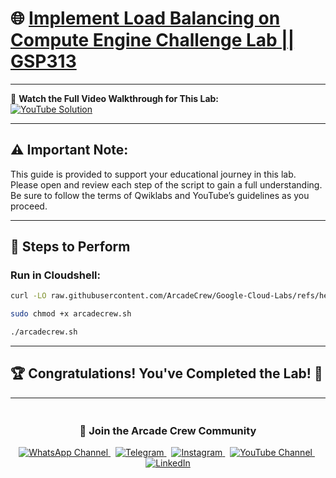 # 🌐 [Implement Load Balancing on Compute Engine Challenge Lab || GSP313](https://www.cloudskillsboost.google/focuses/10258?parent=catalog)

---

🎥 **Watch the Full Video Walkthrough for This Lab:**  
[![YouTube Solution](https://img.shields.io/badge/YouTube-Watch%20Solution-red?style=flat&logo=youtube)](https://www.youtube.com/@Arcade61432?sub_confirmation=1)

---

## ⚠️ **Important Note:**  
This guide is provided to support your educational journey in this lab. Please open and review each step of the script to gain a full understanding. Be sure to follow the terms of Qwiklabs and YouTube’s guidelines as you proceed.

---

## 🚀 **Steps to Perform**

### Run in Cloudshell:  

```bash
curl -LO raw.githubusercontent.com/ArcadeCrew/Google-Cloud-Labs/refs/heads/main/Implement%20Load%20Balancing%20on%20Compute%20Engine%20Challenge%20Lab/arcadecrew.sh

sudo chmod +x arcadecrew.sh

./arcadecrew.sh
```

---

## 🏆 **Congratulations! You've Completed the Lab!** 🎉

---

<div align="center" style="padding: 5px;">
  <h3>📱 Join the Arcade Crew Community</h3>

  <a href="https://whatsapp.com/channel/0029VbAiEFzAe5VikdanX42e">
    <img src="https://img.shields.io/badge/Join-WhatsApp-25D366?style=for-the-badge&logo=whatsapp&logoColor=white" alt="WhatsApp Channel">
  </a>
  &nbsp;
  <a href="https://t.me/arcadecrewupdates">
    <img src="https://img.shields.io/badge/Join-Telegram-26A5E4?style=for-the-badge&logo=telegram&logoColor=white" alt="Telegram">
  </a>
  &nbsp;
  <a href="https://www.instagram.com/arcade_crew/">
    <img src="https://img.shields.io/badge/Follow-Instagram-E4405F?style=for-the-badge&logo=instagram&logoColor=white" alt="Instagram">
  </a>
  &nbsp;
  <a href="https://www.youtube.com/@arcade_creww?sub_confirmation=1">
    <img src="https://img.shields.io/badge/Subscribe-Arcade%20Crew-FF0000?style=for-the-badge&logo=youtube&logoColor=white" alt="YouTube Channel">
  </a>
  &nbsp;
  <a href="https://www.linkedin.com/in/arcadecrew/">
    <img src="https://img.shields.io/badge/LINKEDIN-Arcade%20Crew-0077B5?style=for-the-badge&logo=linkedin&logoColor=white" alt="LinkedIn">
  </a>
</div>
